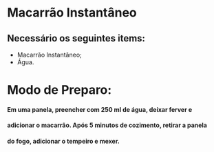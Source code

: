 # Macarrão Instantâneo

## Necessário os seguintes items:
 - Macarrão Instantâneo; 
 - Água.

# Modo de Preparo:
#### Em uma panela, preencher com 250 ml de água, deixar ferver e 
#### adicionar o macarrão. Após 5 minutos de cozimento, retirar a panela 
#### do fogo, adicionar o tempeiro e mexer.

